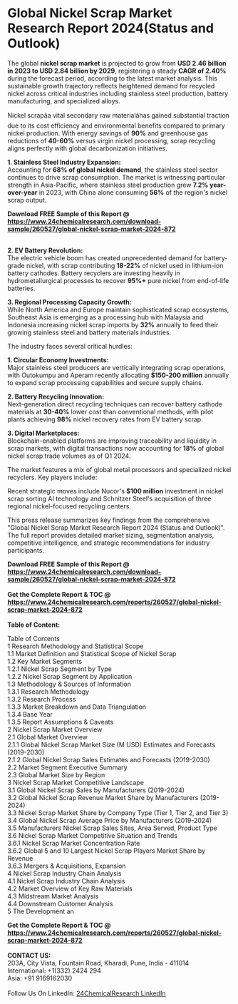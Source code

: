 <h1>Global Nickel Scrap Market Research Report 2024(Status and Outlook)</h1><p>The global <strong>nickel scrap market</strong> is projected to grow from <strong>USD 2.46 billion in 2023 to USD 2.84 billion by 2029</strong>, registering a steady <strong>CAGR of 2.40%</strong> during the forecast period, according to the latest market analysis. This sustainable growth trajectory reflects heightened demand for recycled nickel across critical industries including stainless steel production, battery manufacturing, and specialized alloys.</p><p>Nickel scrapâa vital secondary raw materialâhas gained substantial traction due to its cost efficiency and environmental benefits compared to primary nickel production. With energy savings of <strong>90%</strong> and greenhouse gas reductions of <strong>40-60%</strong> versus virgin nickel processing, scrap recycling aligns perfectly with global decarbonization initiatives.</p><p><strong>1. Stainless Steel Industry Expansion:</strong><br>
Accounting for <strong>68% of global nickel demand</strong>, the stainless steel sector continues to drive scrap consumption. The market is witnessing particular strength in Asia-Pacific, where stainless steel production grew <strong>7.2% year-over-year</strong> in 2023, with China alone consuming <strong>56%</strong> of the region's nickel scrap output.</p><div><b>Download FREE Sample of this Report @ 
            <a href="https://www.24chemicalresearch.com/download-sample/260527/global-nickel-scrap-market-2024-872">
            https://www.24chemicalresearch.com/download-sample/260527/global-nickel-scrap-market-2024-872</a></b></div><br><p><strong>2. EV Battery Revolution:</strong><br>
The electric vehicle boom has created unprecedented demand for battery-grade nickel, with scrap contributing <strong>18-22%</strong> of nickel used in lithium-ion battery cathodes. Battery recyclers are investing heavily in hydrometallurgical processes to recover <strong>95%+</strong> pure nickel from end-of-life batteries.</p><p><strong>3. Regional Processing Capacity Growth:</strong><br>
While North America and Europe maintain sophisticated scrap ecosystems, Southeast Asia is emerging as a processing hub with Malaysia and Indonesia increasing nickel scrap imports by <strong>32%</strong> annually to feed their growing stainless steel and battery materials industries.</p><p>The industry faces several critical hurdles:</p><p><strong>1. Circular Economy Investments:</strong><br>
Major stainless steel producers are vertically integrating scrap operations, with Outokumpu and Aperam recently allocating <strong>$150-200 million</strong> annually to expand scrap processing capabilities and secure supply chains.</p><p><strong>2. Battery Recycling Innovation:</strong><br>
Next-generation direct recycling techniques can recover battery cathode materials at <strong>30-40%</strong> lower cost than conventional methods, with pilot plants achieving <strong>98%</strong> nickel recovery rates from EV battery scrap.</p><p><strong>3. Digital Marketplaces:</strong><br>
Blockchain-enabled platforms are improving traceability and liquidity in scrap markets, with digital transactions now accounting for <strong>18%</strong> of global nickel scrap trade volumes as of Q1 2024.</p><p>The market features a mix of global metal processors and specialized nickel recyclers. Key players include:</p><p>Recent strategic moves include Nucor's <strong>$100 million</strong> investment in nickel scrap sorting AI technology and Schnitzer Steel's acquisition of three regional nickel-focused recycling centers.</p><p>This press release summarizes key findings from the comprehensive "Global Nickel Scrap Market Research Report 2024 (Status and Outlook)". The full report provides detailed market sizing, segmentation analysis, competitive intelligence, and strategic recommendations for industry participants.</p><div><b>Download FREE Sample of this Report @ 
            <a href="https://www.24chemicalresearch.com/download-sample/260527/global-nickel-scrap-market-2024-872">
            https://www.24chemicalresearch.com/download-sample/260527/global-nickel-scrap-market-2024-872</a></b></div><br><div><b>Get the Complete Report & TOC @ 
            <a href="https://www.24chemicalresearch.com/reports/260527/global-nickel-scrap-market-2024-872">
            https://www.24chemicalresearch.com/reports/260527/global-nickel-scrap-market-2024-872</a></b></div><br>
            <b>Table of Content:</b><p>Table of Contents<br />
1 Research Methodology and Statistical Scope<br />
1.1 Market Definition and Statistical Scope of Nickel Scrap<br />
1.2 Key Market Segments<br />
1.2.1 Nickel Scrap Segment by Type<br />
1.2.2 Nickel Scrap Segment by Application<br />
1.3 Methodology & Sources of Information<br />
1.3.1 Research Methodology<br />
1.3.2 Research Process<br />
1.3.3 Market Breakdown and Data Triangulation<br />
1.3.4 Base Year<br />
1.3.5 Report Assumptions & Caveats<br />
2 Nickel Scrap Market Overview<br />
2.1 Global Market Overview<br />
2.1.1 Global Nickel Scrap Market Size (M USD) Estimates and Forecasts (2019-2030)<br />
2.1.2 Global Nickel Scrap Sales Estimates and Forecasts (2019-2030)<br />
2.2 Market Segment Executive Summary<br />
2.3 Global Market Size by Region<br />
3 Nickel Scrap Market Competitive Landscape<br />
3.1 Global Nickel Scrap Sales by Manufacturers (2019-2024)<br />
3.2 Global Nickel Scrap Revenue Market Share by Manufacturers (2019-2024)<br />
3.3 Nickel Scrap Market Share by Company Type (Tier 1, Tier 2, and Tier 3)<br />
3.4 Global Nickel Scrap Average Price by Manufacturers (2019-2024)<br />
3.5 Manufacturers Nickel Scrap Sales Sites, Area Served, Product Type<br />
3.6 Nickel Scrap Market Competitive Situation and Trends<br />
3.6.1 Nickel Scrap Market Concentration Rate<br />
3.6.2 Global 5 and 10 Largest Nickel Scrap Players Market Share by Revenue<br />
3.6.3 Mergers & Acquisitions, Expansion<br />
4 Nickel Scrap Industry Chain Analysis<br />
4.1 Nickel Scrap Industry Chain Analysis<br />
4.2 Market Overview of Key Raw Materials<br />
4.3 Midstream Market Analysis<br />
4.4 Downstream Customer Analysis<br />
5 The Development an</p><div><b>Get the Complete Report & TOC @ 
            <a href="https://www.24chemicalresearch.com/reports/260527/global-nickel-scrap-market-2024-872">
            https://www.24chemicalresearch.com/reports/260527/global-nickel-scrap-market-2024-872</a></b></div><br><b>CONTACT US:</b><br>
            203A, City Vista, Fountain Road, Kharadi, Pune, India - 411014<br>
            International: +1(332) 2424 294<br>
            Asia: +91 9169162030 <br><br>
            Follow Us On LinkedIn: <a href="https://www.linkedin.com/company/24chemicalresearch/">24ChemicalResearch LinkedIn</a>